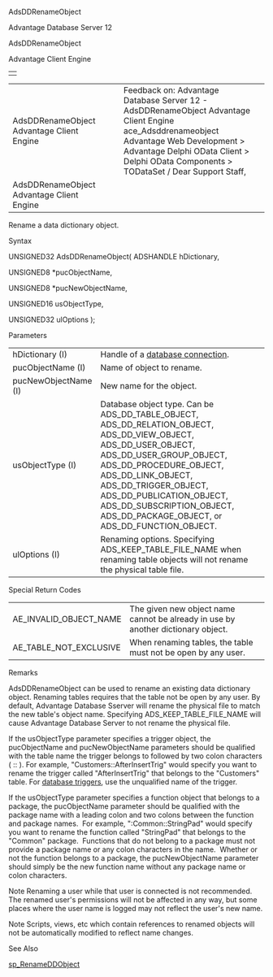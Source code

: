 AdsDDRenameObject




Advantage Database Server 12  

AdsDDRenameObject

Advantage Client Engine

|  |
| --- |
|  |

|  |  |  |  |  |
| --- | --- | --- | --- | --- |
| AdsDDRenameObject  Advantage Client Engine |  |  | Feedback on: Advantage Database Server 12 - AdsDDRenameObject Advantage Client Engine ace\_Adsddrenameobject Advantage Web Development > Advantage Delphi OData Client > Delphi OData Components > TODataSet / Dear Support Staff, |  |
| AdsDDRenameObject  Advantage Client Engine |  |  |  |  |

Rename a data dictionary object.

Syntax

UNSIGNED32 AdsDDRenameObject( ADSHANDLE hDictionary,

UNSIGNED8 \*pucObjectName,

UNSIGNED8 \*pucNewObjectName,

UNSIGNED16 usObjectType,

UNSIGNED32 ulOptions );

Parameters

|  |  |
| --- | --- |
| hDictionary (I) | Handle of a [database connection](javascript:hhpopuplink.TextPopup(popid_465551922,FontFace,-1,-1,-1,-1)). |
| pucObjectName (I) | Name of object to rename. |
| pucNewObjectName (I) | New name for the object. |
| usObjectType (I) | Database object type.  Can be ADS\_DD\_TABLE\_OBJECT, ADS\_DD\_RELATION\_OBJECT, ADS\_DD\_VIEW\_OBJECT, ADS\_DD\_USER\_OBJECT, ADS\_DD\_USER\_GROUP\_OBJECT, ADS\_DD\_PROCEDURE\_OBJECT, ADS\_DD\_LINK\_OBJECT, ADS\_DD\_TRIGGER\_OBJECT, ADS\_DD\_PUBLICATION\_OBJECT, ADS\_DD\_SUBSCRIPTION\_OBJECT, ADS\_DD\_PACKAGE\_OBJECT, or ADS\_DD\_FUNCTION\_OBJECT. |
| ulOptions (I) | Renaming options. Specifying ADS\_KEEP\_TABLE\_FILE\_NAME when renaming table objects will not rename the physical table file. |

Special Return Codes

|  |  |
| --- | --- |
| AE\_INVALID\_OBJECT\_NAME | The given new object name cannot be already in use by another dictionary object. |
| AE\_TABLE\_NOT\_EXCLUSIVE | When renaming tables, the table must not be open by any user. |

Remarks

AdsDDRenameObject can be used to rename an existing data dictionary object. Renaming tables requires that the table not be open by any user. By default, Advantage Database Sserver will rename the physical file to match the new table's object name. Specifying ADS\_KEEP\_TABLE\_FILE\_NAME will cause Advantage Database Server to not rename the physical file.

If the usObjectType parameter specifies a trigger object, the pucObjectName and pucNewObjectName parameters should be qualified with the table name the trigger belongs to followed by two colon characters ( :: ). For example, "Customers::AfterInsertTrig" would specify you want to rename the trigger called "AfterInsertTrig" that belongs to the "Customers" table. For [database triggers](master_database_triggers.htm), use the unqualified name of the trigger.

If the usObjectType parameter specifies a function object that belongs to a package, the pucObjectName parameter should be qualified with the package name with a leading colon and two colons between the function and package names.  For example, ":Common::StringPad" would specify you want to rename the function called "StringPad" that belongs to the "Common" package.  Functions that do not belong to a package must not provide a package name or any colon characters in the name.  Whether or not the function belongs to a package, the pucNewObjectName parameter should simply be the new function name without any package name or colon characters.

Note Renaming a user while that user is connected is not recommended. The renamed user's permissions will not be affected in any way, but some places where the user name is logged may not reflect the user's new name.

Note Scripts, views, etc which contain references to renamed objects will not be automatically modified to reflect name changes.

See Also

[sp\_RenameDDObject](master_sp_renameddobject.htm)